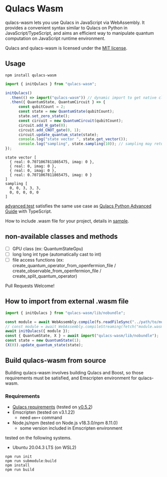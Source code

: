 # Qulacs Wasm

qulacs-wasm lets you use Qulacs in JavaScript via WebAssembly. It provides a convenient syntax similar to Qulacs on Python in JavaScript/TypeScript, and aims an efficient way to manipulate quantum computation on JavaScript runtime environment.

Qulacs and qulacs-wasm is licensed under the [MIT license](https://github.com/qulacs/qulacs/blob/master/LICENSE).

## Usage

```
npm install qulacs-wasm
```

```javascript
import { initQulacs } from "qulacs-wasm";

initQulacs()
  .then(() => import("qulacs-wasm")) // dynamic import to get native class
  .then({ QuantumState, QuantumCircuit } => {
      const qubitCount = 2;
      const state = new QuantumState(qubitCount);
      state.set_zero_state();
      const circuit = new QuantumCircuit(qubitCount);
      circuit.add_H_gate(0);
      circuit.add_CNOT_gate(0, 1);
      circuit.update_quantum_state(state);
      console.log("state vector ", state.get_vector());
      console.log("sampling", state.sampling(10)); // sampling may return 0th/3th base state with equal probability
});
```

```
state vector [
  { real: 0.7071067811865475, imag: 0 },
  { real: 0, imag: 0 },
  { real: 0, imag: 0 },
  { real: 0.7071067811865475, imag: 0 }
]
sampling [
  0, 0, 3, 3, 3,
  0, 0, 0, 0, 0
]
```

[advanced.test](./test/tutorial/advanced.test.ts) satisfies the same use case as [Qulacs Python Advanced Guide](https://docs.qulacs.org/en/latest/guide/2.0_python_advanced.html) with TypeScript.

How to include .wasm file for your project, details in [sample](./sample/).

## non-available classes and methods

- [ ] GPU class (ex: QuantumStateGpu)
- [ ] long long int type (automatically cast to int)
- [ ] file access functions (ex: create_quantum_operator_from_openfermion_file / create_observable_from_openfermion_file / create_split_quantum_operator)

Pull Requests Welcome!

## How to import from external .wasm file

```javascript
import { initQulacs } from "qulacs-wasm/lib/nobundle";

const module = await WebAssembly.compile(fs.readFileSync("../path/to/module.wasm")); // Node.js
// const module = await WebAssembly.compileStreaming(fetch("module.wasm")); // online
await initQulacs({ module });
const { QuantumState, X } = await import("qulacs-wasm/lib/nobundle");
const state = new QuantumState(1);
(X(0)).update_quantum_state(state);
```

## Build qulacs-wasm from source

Building qulacs-wasm involves building Qulacs and Boost, so those requirements must be satisfied, and Emscripten environment for qulacs-wasm.

### Requirements

- [Qulacs requirements](https://github.com/qulacs/qulacs#requirements) (tested on [v0.5.2](https://github.com/qulacs/qulacs/tree/9739c28c6c9fd2981e3e4ddf9f11b003b3b8a84d))
- Emscripten (tested on v3.1.22)
  - need `em++` command
- Node.js/npm (tested on Node.js v18.3.0/npm 8.11.0)
  - some version included in Emscripten environment

tested on the following systems.

- Ubuntu 20.04.3 LTS (on WSL2)

```
npm run init
npm run submodule:build
npm install
npm run build
```
